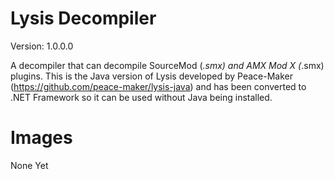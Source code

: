 # Lysis Decompiler
Version: 1.0.0.0

A decompiler that can decompile SourceMod (*.smx) and AMX Mod X (*.smx) plugins.
This is the Java version of Lysis developed by Peace-Maker (https://github.com/peace-maker/lysis-java) and has been converted to .NET Framework so it can be used without Java being installed.


# Images
None Yet
